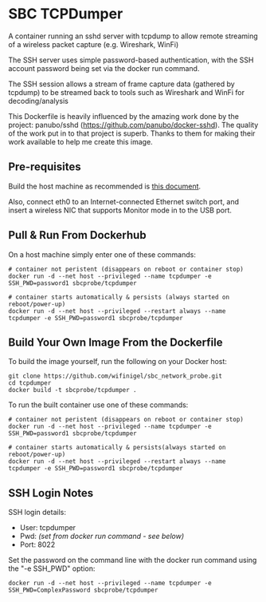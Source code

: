 # SBC TCPDumper

A container running an sshd server with tcpdump to allow remote streaming of a wireless packet capture (e.g. Wireshark, WinFi)

The SSH server uses simple password-based authentication, with the SSH account password being set via the docker run command. 

The SSH session allows a stream of frame capture data (gathered by tcpdump) to be streamed back to tools such as Wireshark and WinFi for decoding/analysis

This Dockerfile is heavily influenced by the amazing work done by the project: panubo/sshd (https://github.com/panubo/docker-sshd). The quality of the work put in to that project is superb. Thanks to them for making their work available to help me create this image.

## Pre-requisites

Build the host machine as recommended is [this document][main_index].

Also, connect eth0 to an Internet-connected Ethernet switch port, and insert a wireless NIC that supports Monitor mode in to the USB port.

## Pull & Run From Dockerhub

On a host machine simply enter one of these commands:

```
# container not peristent (disappears on reboot or container stop)
docker run -d --net host --privileged --name tcpdumper -e SSH_PWD=password1 sbcprobe/tcpdumper

# container starts automatically & persists (always started on reboot/power-up)
docker run -d --net host --privileged --restart always --name tcpdumper -e SSH_PWD=password1 sbcprobe/tcpdumper
```

## Build Your Own Image From the Dockerfile

To build the image yourself, run the following on your Docker host:


```
git clone https://github.com/wifinigel/sbc_network_probe.git
cd tcpdumper
docker build -t sbcprobe/tcpdumper .
```

To run the built container use one of these commands:

```
# container not peristent (disappears on reboot or container stop)
docker run -d --net host --privileged --name tcpdumper -e SSH_PWD=password1 sbcprobe/tcpdumper

# container starts automatically & persists(always started on reboot/power-up)
docker run -d --net host --privileged --restart always --name tcpdumper -e SSH_PWD=password1 sbcprobe/tcpdumper
```

## SSH Login Notes

SSH login details:

* User: tcpdumper
* Pwd: *(set from docker run command - see below)*
* Port: 8022

Set the password on the command line with the docker run command using the "-e SSH_PWD" option:
```
docker run -d --net host --privileged --name tcpdumper -e SSH_PWD=ComplexPassword sbcprobe/tcpdumper
```

<!-- Link list -->
[main_index]: https://github.com/wifinigel/sbc_network_probe/blob/main/README.md